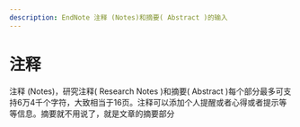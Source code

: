 ```yaml
---
description: EndNote 注释 (Notes)和摘要( Abstract )的输入
---
```


# 注释

注释 \(Notes\)，研究注释\( Research Notes \)和摘要\( Abstract \)每个部分最多可支持6万4千个字符，大致相当于16页。注释可以添加个人提醒或者心得或者提示等等信息。摘要就不用说了，就是文章的摘要部分

